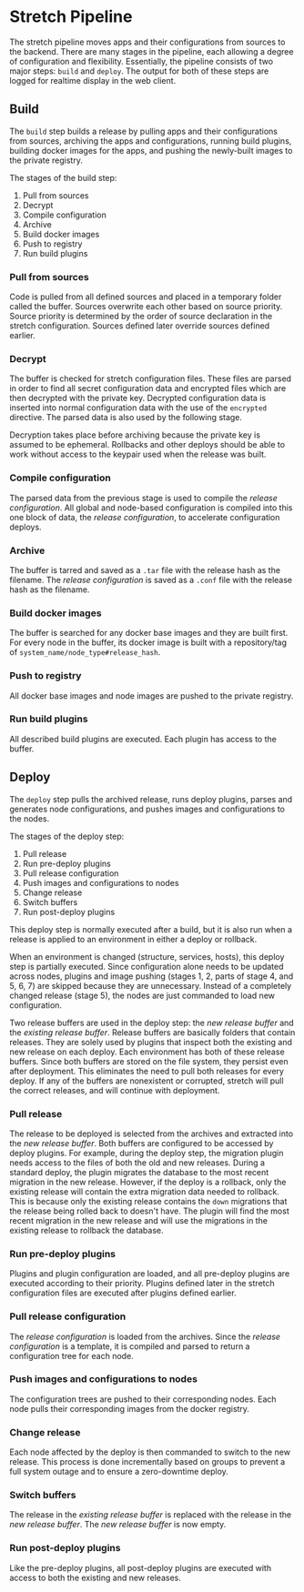 # Stretch Pipeline

The stretch pipeline moves apps and their configurations from sources to the backend. There are many stages in the pipeline, each allowing a degree of configuration and flexibility. Essentially, the pipeline consists of two major steps: `build` and `deploy`. The output for both of these steps are logged for realtime display in the web client. 


## Build

The `build` step builds a release by pulling apps and their configurations from sources, archiving the apps and configurations, running build plugins, building docker images for the apps, and pushing the newly-built images to the private registry.

The stages of the build step:

  1. Pull from sources
  2. Decrypt
  3. Compile configuration
  3. Archive
  4. Build docker images
  5. Push to registry
  6. Run build plugins

### Pull from sources
Code is pulled from all defined sources and placed in a temporary folder called the buffer. Sources overwrite each other based on source priority. Source priority is determined by the order of source declaration in the stretch configuration. Sources defined later override sources defined earlier.

### Decrypt
The buffer is checked for stretch configuration files. These files are parsed in order to find all secret configuration data and encrypted files which are then decrypted with the private key. Decrypted configuration data is inserted into normal configuration data with the use of the `encrypted` directive. The parsed data is also used by the following stage.

Decryption takes place before archiving because the private key is assumed to be ephemeral. Rollbacks and other deploys should be able to work without access to the keypair used when the release was built.

### Compile configuration
The parsed data from the previous stage is used to compile the *release configuration*. All global and node-based configuration is compiled into this one block of data, the *release configuration*, to accelerate configuration deploys. 

### Archive
The buffer is tarred and saved as a `.tar` file with the release hash as the filename. The *release configuration* is saved as a `.conf` file with the release hash as the filename.

### Build docker images
The buffer is searched for any docker base images and they are built first. For every node in the buffer, its docker image is built with a repository/tag of `system_name/node_type#release_hash`.

### Push to registry
All docker base images and node images are pushed to the private registry.

### Run build plugins
All described build plugins are executed. Each plugin has access to the buffer.


## Deploy

The `deploy` step pulls the archived release, runs deploy plugins, parses and generates node configurations, and pushes images and configurations to the nodes.

The stages of the deploy step:

  1. Pull release
  2. Run pre-deploy plugins
  3. Pull release configuration
  4. Push images and configurations to nodes
  5. Change release
  6. Switch buffers
  7. Run post-deploy plugins

This deploy step is normally executed after a build, but it is also run when a release is applied to an environment in either a deploy or rollback.

When an environment is changed (structure, services, hosts), this deploy step is partially executed. Since configuration alone needs to be updated across nodes, plugins and image pushing (stages 1, 2, parts of stage 4, and 5, 6, 7) are skipped because they are unnecessary. Instead of a completely changed release (stage 5), the nodes are just commanded to load new configuration.

Two release buffers are used in the deploy step: the *new release buffer* and the *existing release buffer*. Release buffers are basically folders that contain releases. They are solely used by plugins that inspect both the existing and new release on each deploy. Each environment has both of these release buffers. Since both buffers are stored on the file system, they persist even after deployment. This eliminates the need to pull both releases for every deploy. If any of the buffers are nonexistent or corrupted, stretch will pull the correct releases, and will continue with deployment.

### Pull release
The release to be deployed is selected from the archives and extracted into the *new release buffer*. Both buffers are configured to be accessed by deploy plugins. For example, during the deploy step, the migration plugin needs access to the files of both the old and new releases. During a standard deploy, the plugin migrates the database to the most recent migration in the new release. However, if the deploy is a rollback, only the existing release will contain the extra migration data needed to rollback. This is because only the existing release contains the `down` migrations that the release being rolled back to doesn't have. The plugin will find the most recent migration in the new release and will use the migrations in the existing release to rollback the database.

### Run pre-deploy plugins
Plugins and plugin configuration are loaded, and all pre-deploy plugins are executed according to their priority. Plugins defined later in the stretch configuration files are executed after plugins defined earlier.

### Pull release configuration
The *release configuration* is loaded from the archives. Since the *release configuration* is a template, it is compiled and parsed to return a configuration tree for each node.

### Push images and configurations to nodes
The configuration trees are pushed to their corresponding nodes. Each node pulls their corresponding images from the docker registry.

### Change release
Each node affected by the deploy is then commanded to switch to the new release. This process is done incrementally based on groups to prevent a full system outage and to ensure a zero-downtime deploy.

### Switch buffers
The release in the *existing release buffer* is replaced with the release in the *new release buffer*. The *new release buffer* is now empty.

### Run post-deploy plugins
Like the pre-deploy plugins, all post-deploy plugins are executed with access to both the existing and new releases.
